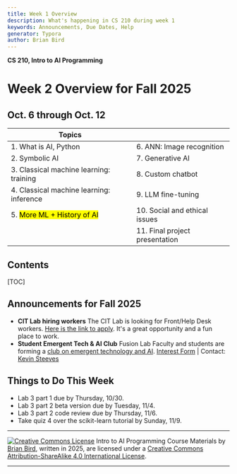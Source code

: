```yaml
---
title: Week 1 Overview
description: What's happening in CS 210 during week 1
keywords: Announcements, Due Dates, Help
generator: Typora
author: Brian Bird
---
```


**CS 210, Intro to AI Programming**

<h1>Week 2 Overview for Fall 2025</h1>

<h2>Oct. 6 through Oct. 12</h2>

| Topics                                   |                                |
| ---------------------------------------- | ------------------------------ |
| 1. What is AI, Python                    | 6. ANN: Image recognition      |
| 2.  Symbolic AI                          | 7. Generative AI               |
| 3. Classical machine learning: training  | 8. Custom chatbot              |
| 4. Classical machine learning: inference | 9. LLM fine-tuning             |
| 5. <mark>More ML + History of AI</mark>  | 10. Social and ethical issues  |
|                                          | 11. Final project presentation |

<h2>Contents</h2>

[TOC]

## Announcements for Fall 2025

- **CIT Lab hiring workers**
  The CIT Lab is looking for Front/Help Desk workers. [Here is the link to apply](https://lanecc.studentemployment.ngwebsolutions.com/JobXJobDetail.aspx?JobId=12268&s=1). It's a great opportunity and a fun place to work.
- **Student Emergent Tech & AI Club**
  Fusion Lab Faculty and students are forming a [club on emergent technology and AI](Images/ETAIClubPoster.pdf).
   [Interest Form](https://out.smore.com/e/nd345/V0ERKC?__$u__) | Contact: [Kevin Steeves](https://out.smore.com/e/nd345/X14b6G?__$u__)



## Things to Do This Week

- Lab 3 part 1 due by Thursday, 10/30.
- Lab 3 part 2 beta version due by Tuesday, 11/4.
- Lab 3 part 2 code review due by Thursday, 11/6.
- Take quiz 4 over the scikit-learn tutorial by Sunday, 11/9.



---

[![Creative Commons License](https://i.creativecommons.org/l/by-sa/4.0/88x31.png)](http://creativecommons.org/licenses/by-sa/4.0/) Intro to AI Programming Course Materials by [Brian Bird](https://profbird.dev), written in <time>2025</time>, are licensed under a [Creative Commons Attribution-ShareAlike 4.0 International License](http://creativecommons.org/licenses/by-sa/4.0/). 

---